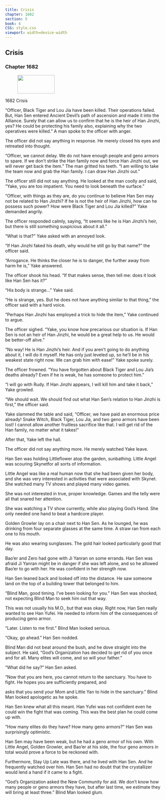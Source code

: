 ```yaml
---
title: Crisis
chapter: 1682
section: 5
book: 4
CSS: style.css
viewport: width=device-width
---
```


## Crisis

### Chapter 1682

<figure>
	<img src="../Images/gem.gif" alt="" id="gem" width="120" height="60" />
</figure>

1682 Crisis

“Officer, Black Tiger and Lou Jia have been killed. Their operations failed. But, Han Sen entered Ancient Devil’s path of ascension and made it into the Alliance. Surely that can allow us to confirm that he is the heir of Han Jinzhi, yes? He could be protecting his family also, explaining why the two operatives were killed.” A man spoke to the officer with anger.

The officer did not say anything in response. He merely closed his eyes and retreated into thought.

“Officer, we cannot delay. We do not have enough people and geno armors to spare. If we don’t strike the Han family now and force Han Jinzhi out, we will never get back the item.” The man gritted his teeth. “I am willing to take the team now and grab the Han family. I can draw Han Jinzhi out.”

The officer still did not say anything. He looked at the man coolly and said, “Yake, you are too impatient. You need to look beneath the surface.”

“Officer, with things as they are, do you continue to believe Han Sen may not be related to Han Jinzhi? If he is not the heir of Han Jinzhi, how can he possess such power? How were Black Tiger and Lou Jia killed?” Yake demanded angrily.

The officer responded calmly, saying, “It seems like he is Han Jinzhi’s heir, but there is still something suspicious about it all.”

“What is that?” Yake asked with an annoyed look.

“If Han Jinzhi faked his death, why would he still go by that name?” the officer said.

“Arrogance. He thinks the closer he is to danger, the further away from harm he is,” Yake answered.

The officer shook his head. “If that makes sense, then tell me: does it look like Han Sen has it?”

“His body is strange…” Yake said.

“He is strange, yes. But he does not have anything similar to that thing,” the officer said with a hard voice.

“Perhaps Han Jinzhi has employed a trick to hide the item,” Yake continued to argue.

The officer sighed. “Yake, you know how precarious our situation is. If Han Sen is not an heir of Han Jinzhi, he would be a great help to us. He would be better-off alive.”

“No way! He is Han Jinzhi’s heir. And if you aren’t going to do anything about it, I will do it myself. He has only just leveled up, so he’ll be in his weakest state right now. We can grab him with ease!” Yake spoke surely.

The officer frowned. “You have forgotten about Black Tiger and Lou Jia’s deaths already? Even if he is weak, he has someone to protect him.”

“I will go with Rudy. If Han Jinzhi appears, I will kill him and take it back,” Yake growled.

“We should wait. We should find out what Han Sen’s relation to Han Jinzhi is first,” the officer said.

Yake slammed the table and said, “Officer, we have paid an enormous price already! Snake Witch, Black Tiger, Lou Jia, and two geno armors have been lost! I cannot allow another fruitless sacrifice like that. I will get rid of the Han family, no matter what it takes!”

After that, Yake left the hall.

The officer did not say anything more. He merely watched Yake leave.

Han Sen was holding Littleflower atop the garden, sunbathing. Little Angel was scouring Skynetfor all sorts of information.

Little Angel was like a real human now that she had been given her body, and she was very interested in activities that were associated with Skynet. She watched many TV shows and played many video games.

She was not interested in true, proper knowledge. Games and the telly were all that snared her attention.

She was watching a TV show currently, while also playing God’s Hand. She only needed one hand to beat a hardcore player.

Golden Growler lay on a chair next to Han Sen. As he lounged, he was drinking from four separate glasses at the same time. A straw ran from each one to his mouth.

He was also wearing sunglasses. The gold hair looked particularly good that day.

Bao’er and Zero had gone with Ji Yanran on some errands. Han Sen was afraid Ji Yanran might be in danger if she was left alone, and so he allowed Bao’er to go with her. He was confident in her strength now.

Han Sen leaned back and looked off into the distance. He saw someone land on the top of a building tower that belonged to him.

“Blind Man, good timing. I’ve been looking for you.” Han Sen was shocked, not expecting Blind Man to seek him out that way.

This was not usually his M.O., but that was okay. Right now, Han Sen really wanted to see Han Yufei. He needed to inform him of the consequences of producing geno armor.

“Later. Listen to me first.” Blind Man looked serious.

“Okay, go ahead.” Han Sen nodded.

Blind Man did not beat around the bush, and he dove straight into the subject. He said, “God’s Organization has decided to get rid of you once and for all. Many elites will come, and so will your father.”

“What did he say?” Han Sen asked.

“Now that you are here, you cannot return to the sanctuary. You have to fight. He hopes you are sufficiently prepared, and

asks that you send your Mom and Little Yan to hide in the sanctuary.” Blind Man looked apologetic as he spoke.

Han Sen knew what all this meant. Han Yufei was not confident even he could win the fight that was coming. This was the best plan he could come up with.

“How many elites do they have? How many geno armors?” Han Sen was surprisingly optimistic.

Han Sen may have been weak, but he had a geno armor of his own. With Little Angel, Golden Growler, and Bao’er at his side, the four geno armors in total would prove a force to be reckoned with.

Furthermore, Stay Up Late was there, and he lived with Han Sen. And he frequently watched over him. Han Sen had no doubt that the crystallizer would lend a hand if it came to a fight.

“God’s Organization asked the New Community for aid. We don’t know how many people or geno armors they have, but after last time, we estimate they will bring at least three.” Blind Man looked glum.